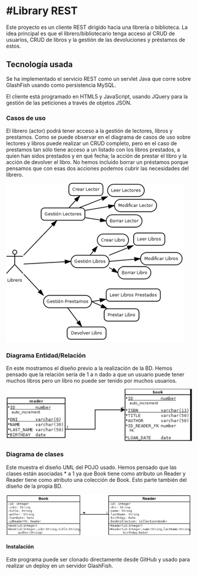 #Library REST
=========================================================

Este proyecto es un cliente REST dirigido hacia una librería o biblioteca. La idea principal es que el librero/bibliotecario tenga acceso al CRUD de usuarios, CRUD de libros y la gestión de las devoluciones y préstamos de estos.

## Tecnología usada

Se ha implementado el servicio REST como un servlet Java que corre sobre GlashFish usando como persistencia MySQL.

El cliente está programado en HTML5 y JavaScript, usando JQuery para la gestión de las peticiones a través de objetos JSON.

### Casos de uso

El librero (actor) podrá tener acceso a la gestión de lectores, libros y prestamos. Como se puede observar en el diagrama de casos de uso sobre lectores y libros puede realizar un CRUD completo, pero en el caso de prestamos tan sólo tiene acceso a un listado con los libros prestados, a quien han sidos prestados y en qué fecha; la acción de prestar el libro y la acción de devolver el libro. No hemos incluido borrar un préstamos porque pensamos que con esas dos acciones podemos cubrir las necesidades del librero.

![](casos_uso.PNG)

### Diagrama Entidad/Relación

En este mostramos el diseño previo a la realización de la BD. Hemos pensado que la relación sería de 1 a n dado a que un usuario puede tener muchos libros pero un libro no puede ser tenido por muchos usuarios.

![](entidad_relacion.PNG)

### Diagrama de clases

Este muestra el diseño UML del POJO usado. Hemos pensado que las clases están asociadas * a 1 ya que Book tiene como atributo un Reader y Reader tiene como atributo una colección de Book. Esto parte también del diseño de la propia BD.

![](diagrama_clases.PNG)

#### Instalación

Este programa puede ser clonado directamente desde GitHub y usado para realizar un deploy en un servidor GlashFish.





